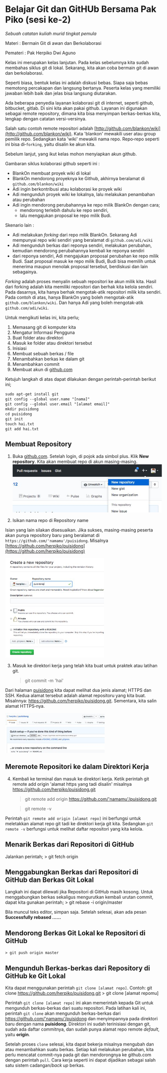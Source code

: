 # **Belajar Git dan GitHUb Bersama Pak Piko (sesi ke-2)**

*Sebuah catatan kuliah murid tingkat pemula*

Materi		: Bermain Git di awan dan Berkolaborasi

Pemateri	: Pak Herpiko Dwi Aguno


Kelas ini merupakan kelas lanjutan. Pada kelas sebelumnya kita sudah membahas siklus git di lokal. Sekarang, kita akan coba bermain git di awan dan berkolaborasi.

Seperti biasa, bentuk kelas ini adalah diskusi bebas. Siapa saja bebas memotong percakapan dan langsung bertanya. Peserta kelas yang memiliki jawaban lebih baik dan jelas bisa langsung diutarakan.

Ada beberapa penyedia layanan kolaborasi git di internet, seperti github, bitbucket, gitlab. Di sini kita akan pakai github. Layanan ini digunakan sebagai remote repository, dimana kita bisa menyimpan berkas-berkas kita, lengkap dengan catatan versi-versinya.

Salah satu contoh remote repositori adalah [http://github.com/blankon/wiki](http://github.com/blankon/wiki). Kata 'blankon' mewakili user atau group pemilik repo. Sedangkan kata 'wiki' mewakili nama repo. Repo‐repo seperti ini bisa di‐`forking`, yaitu disalin ke akun kita.

Sebelum lanjut, yang ikut kelas mohon menyiapkan akun github.

Gambaran siklus kolaborasi github seperti ini :
- BlankOn membuat proyek wiki di lokal
- BlankOn mendorong proyeknya ke Github, akhirnya beralamat di `github.com/blankon/wiki`
- Adi ingin berkontribusi atau kolaborasi ke proyek wiki
- Adi mengunduh proyek wiki ke lokalnya, lalu melakukan penambahan atau perubahan
- Adi ingin mendorong perubahannya ke repo milik BlankOn dengan cara;
	- mendorong terlebih dahulu ke repo sendiri,
	- lalu mengajukan proposal ke repo milik Budi.

Skenario lain :
- Adi melakukan *forking* dari repo milik BlankOn. Sekarang Adi mempunyai repo wiki sendiri yang beralamat di `github.com/adi/wiki`
- Adi mengunduh berkas dari reponya sendiri, melakukan perubahan, kemudian mendorong perubahannya kembali ke reponya sendiri
- dari reponya sendiri, Adi mengajukan proposal perubahan ke repo milik Budi. Saat proposal masuk ke repo milik Budi, Budi bisa memilih untuk menerima maupun menolak proposal tersebut, berdiskusi dan lain sebagainya.

*Forking* adalah proses menyalin sebuah repositori ke akun milik kita. Hasil dari forking adalah kita memiliki repositori dan berhak kita kelola sendiri. Pada dasarnya, kita hanya berhak mengotak-atik repositori milik kita sendiri. Pada contoh di atas, hanya BlankOn yang boleh mengotak-atik `github.com/blankon/wiki`. Dan hanya Adi yang boleh mengotak-atik `github.com/adi/wiki`.

Untuk mengikuti kelas ini, kita perlu;
1. Memasang git di komputer kita
2. Mengatur Informasi Pengguna
3. Buat folder atau direktori
4. Masuk ke folder atau direktori tersebut
5. Inisiasi
6. Membuat sebuah berkas / file
7. Menambahkan berkas ke dalam git
8. Menambahkan commit
9. Membuat akun di [github.com](https://github.com)

Ketujuh langkah di atas dapat dilakukan dengan perintah-perintah berikut ini;

    sudo apt-get install git
    git config --global user.name "[nama]"
    git config --global user.email "[alamat email]"
    mkdir puisidong
    cd puisidong
    git init
	touch hai.txt
	git add hai.txt


## Membuat Repository

1.	Buka [github.com](http://github.com). Setelah login, di pojok ada simbol plus. Klik **New repository**. Kita akan membuat repo di akun masing-masing.
  ![Gambar 1: New Repository][1]

2. Isikan nama repo di Repository name

  Isian yang lain silakan disesuaikan. Jika sukses, masing-masing peserta akan punya repository baru yang beralamat di `https://github.com/'namamu'/puisidong`. Misalnya [https://github.com/herpiko/puisidong](https://github.com/herpiko/puisidong)

  ![Gambar 2: Repository name ][2]

3. Masuk ke direktori kerja yang telah kita buat untuk praktek atau latihan git.

	>git commit -m 'hai'

Dari halaman [puisidong](https://github.com/herpiko/puisidong) kita dapat melihat dua jenis alamat; HTTPS dan SSH. Kedua alamat tersebut adalah alamat repositoru yang kita buat. Misalnnya: https://github.com/herpiko/puisidong.git. Sementara, kita salin alamat HTTPS‐nya.

![Gambar 3: Alamat Repositori ][3]

## Meremote Repositori ke dalam Direktori Kerja
4. Kembali ke terminal dan masuk ke direktori kerja. Ketik perintah git remote add origin 'alamat https yang tadi disalin' misalnya https://github.com/herpiko/puisidong.git

	>git remote add origin https://github.com/'namamu'/puisidong.git

    >git remote -v

Perintah `git remote add origin [alamat repo]` ini berfungsi untuk meletakkan alamat repo git tadi ke direktori kerja git kita. Sedangkan `git remote -v` berfungsi untuk melihat daftar repositori yang kita kelola.

## Menarik Berkas dari Repositori di GitHub
Jalankan perintah;
	> git fetch origin

## Menggabungkan Berkas dari Repositori di GitHub dan Berkas Git Lokal
Langkah ini dapat dilewati jika Repositori di GitHub masih kosong. Untuk menggabungkan berkas sekaligus mengurutkan kembali urutan commit, dapat kita gunakan perintah;
	> git rebase -i origin/master

Bila muncul teks editor, simpan saja. Setelah selesai, akan ada pesan **Successfully rebased ......**

## Mendorong Berkas Git Lokal ke Repositori di GitHub

	> git push origin master

## Mengunduh Berkas-berkas dari Repository di GitHub ke Git Lokal
Kita dapat menggunakan perintah `git clone [alamat repo]`. Contoh: git clone https://github.com/herpiko/puisidong.git
	> git clone [alamat repomu]

Perintah `git clone [alamat repo]` ini akan memerintah kepada Git untuk mengunduh berkas-berkas dari suatu repositori. Pada latihan kali ini, perintah `git clone` akan mengunduh berkas-berkas dari https://github.com/'namamu'/puisidong dan menyimpannya pada direktori baru dengan nama **puisidong**. Direktori ini sudah terinisiasi dengan git, sudah ada daftar commitnya, dan sudah punya alamat repo remote _default_, yaitu **origin**.

Setelah proses `clone` selesai, kita dapat bekerja misalnya mengubah dan atau menambahkan suatu berkas. Setiap kali melakukan perubahan, kita perlu mencatat commit-nya pada git dan mendorongnya ke github.com dengan perintah `pull`. Cara kerja seperti ini dapat dijadikan sebagai salah satu sistem cadangan/_back up_ berkas.


[1]:https://github.com/FaiqAminuddin/BlankOn-Uluwatu-Dokumentasi/blob/master/gambar/1.png "New Repository"
[2]:https://github.com/FaiqAminuddin/BlankOn-Uluwatu-Dokumentasi/blob/master/gambar/2.png "Nama Repositori"
[3]:https://github.com/FaiqAminuddin/BlankOn-Uluwatu-Dokumentasi/blob/master/gambar/3.png "Alamat Repositori"
